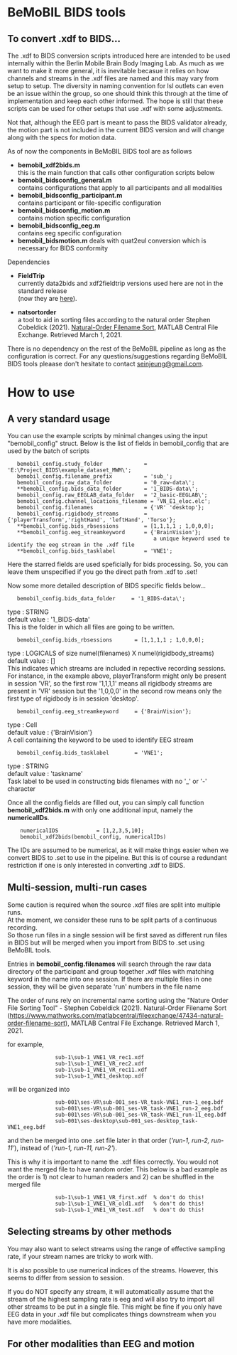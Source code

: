 # BeMoBIL BIDS tools  

## To convert .xdf to BIDS...  

The .xdf to BIDS conversion scripts introduced here are intended to be used internally within the Berlin Mobile Brain Body Imaging Lab. As much as we want to make it more general, it is inevitable becasue it relies on how channels and streams in the .xdf files are named and this may vary from setup to setup. The diversity in naming convention for lsl outlets can even be an issue within the group, so one should think this through at the time of implementation and keep each other informed.  The hope is still that these scripts can be used for other setups that use .xdf with some adjustments. 

Not that, although the EEG part is meant to pass the BIDS validator already, the motion part is not included in the current BIDS version and will change along with the specs for motion data. 


As of now the components in BeMoBIL BIDS tool are as follows

- **bemobil_xdf2bids.m**  
  this is the main function that calls other configuration scripts below  
- **bemobil_bidsconfig_general.m**   
  contains configurations that apply to all participants and all modalities  
- **bemobil_bidsconfig_participant.m**  
  contains participant or file-specific configuration   
- **bemobil_bidsconfig_motion.m**   
  contains motion specific configuration    
- **bemobil_bidsconfig_eeg.m**  
  contains eeg specific configuration  
- **bemobil_bidsmotion.m**
  deals with quat2eul conversion which is necessary for BIDS conformity


Dependencies

- **FieldTrip**     
currently data2bids and xdf2fieldtrip versions used here are not in the standard release  
(now they are [here]( https://github.com/sjeung/fieldtrip/tree/motion2bids)).  

- **natsortorder**  
a tool to aid in sorting files according to the natural order 
Stephen Cobeldick (2021). [Natural-Order Filename Sort](https://www.mathworks.com/matlabcentral/fileexchange/47434-natural-order-filename-sort), MATLAB Central File Exchange. Retrieved March 1, 2021.
  

There is no dependency on the rest of the BeMoBIL pipeline as long as the configuration is correct. 
For any questions/suggestions regarding BeMoBIL BIDS tools pleaase don't hesitate to contact <seinjeung@gmail.com>.

# How to use 

## A very standard usage 

You can use the example scripts by minimal changes using the input "bemobil_config" struct. 
Below is the list of fields in bemobil_config that are used by the batch of scripts 

       bemobil_config.study_folder             = 'E:\Project_BIDS\example_dataset_MWM\';
       bemobil_config.filename_prefix          = 'sub_';
       bemobil_config.raw_data_folder          = '0_raw-data\';
       **bemobil_config.bids_data_folder       = '1_BIDS-data\';     
       bemobil_config.raw_EEGLAB_data_folder   = '2_basic-EEGLAB\';
       bemobil_config.channel_locations_filename = 'VN_E1_eloc.elc'; 
       bemobil_config.filenames                = {'VR' 'desktop'}; 
       bemobil_config.rigidbody_streams        = {'playerTransform','rightHand', 'leftHand', 'Torso'};
       **bemobil_config.bids_rbsessions        = [1,1,1,1 ; 1,0,0,0]; 
       **bemobil_config.eeg_streamkeyword      = {'BrainVision'};
                                                  a unique keyword used to identify the eeg stream in the .xdf file             
       **bemobil_config.bids_tasklabel         = 'VNE1';

Here the starred fields are used speficially for bids processing.
So, you can leave them unspecified if you go the direct path from .xdf to .set!

Now some more detailed description of BIDS specific fields below...

       bemobil_config.bids_data_folder     = '1_BIDS-data\';  

type : STRING  
default value : '1_BIDS-data\'   
This is the folder in which all files are going to be written.
                                          
       bemobil_config.bids_rbsessions       = [1,1,1,1 ; 1,0,0,0];  

type : LOGICALS of size numel(filenames) X numel(rigidbody_streams)      
default value : []       
This indicates which streams are included in repective recording sessions. For instance, in the example above, playerTransform might only be present in session 'VR', so the first row '1,1,1,1' means all rigidbody streams are present in 'VR' session but the '1,0,0,0' in the second row means only the first type of rigidbody is in session 'desktop'.
       
       bemobil_config.eeg_streamkeyword     = {'BrainVision'}; 
       
type : Cell  
default value : {'BrainVision'}  
A cell containing the keyword to be used to identify EEG stream

       bemobil_config.bids_tasklabel        = 'VNE1';

type : STRING  
default value : 'taskname'  
Task label to be used in constructing bids filenames with no '_' or '-' character
  

Once all the config fields are filled out, you can simply call function **bemobil_xdf2bids.m** with only one additional input, namely the **numericalIDs**. 


        numericalIDS            = [1,2,3,5,10]; 
        bemobil_xdf2bids(bemobil_config, numericalIDs)

The IDs are assumed to be numerical, as it will make things easier when we convert BIDS to .set to use in the pipeline.
But this is of course a redundant restriction if one is only interested in converting .xdf to BIDS. 

## Multi-session, multi-run cases

Some caution is required when the source .xdf files are split into multiple runs.  
At the moment, we consider these runs to be split parts of a continuous recording.  
So those run files in a single session will be first saved as different run files in BIDS but will be merged when you import from BIDS to .set using BeMoBIL tools. 


Entries in **bemobil_config.filenames** will search through the raw data directory of the participant and group together .xdf files with matching keyword in the name into one session. If there are multiple files in one session, they will be given separate 'run' numbers in the file name

         
The order of runs rely on incremental name sorting using the "Nature Order File Sorting Tool" - Stephen Cobeldick (2021). Natural-Order Filename Sort (https://www.mathworks.com/matlabcentral/fileexchange/47434-natural-order-filename-sort), MATLAB Central File Exchange. Retrieved March 1, 2021.

for example,

                   sub-1\sub-1_VNE1_VR_rec1.xdf
                   sub-1\sub-1_VNE1_VR_rec2.xdf
                   sub-1\sub-1_VNE1_VR_rec11.xdf
                   sub-1\sub-1_VNE1_desktop.xdf
                   
will be organized into

                   sub-001\ses-VR\sub-001_ses-VR_task-VNE1_run-1_eeg.bdf
                   sub-001\ses-VR\sub-001_ses-VR_task-VNE1_run-2_eeg.bdf
                   sub-001\ses-VR\sub-001_ses-VR_task-VNE1_run-11_eeg.bdf
                   sub-001\ses-desktop\sub-001_ses-desktop_task-VNE1_eeg.bdf
               
and then be merged into one .set file later in that order (*'run-1, run-2, run-11'*), instead of (*'run-1, run-11, run-2'*).

This is why it is important to name the .xdf files correctly. You would not want the merged file to have random order.
This below is a bad example as the order is 1) not clear to human readers and 2) can be shuffled in the merged file

                   sub-1\sub-1_VNE1_VR_first.xdf  % don't do this!      
                   sub-1\sub-1_VNE1_VR_old1.xdf   % don't do this!
                   sub-1\sub-1_VNE1_VR_test.xdf   % don't do this!

## Selecting streams by other methods

You may also want to select streams using the range of effective sampling rate, if your stream names are tricky to work with.

It is also possible to use numerical indices of the streams. 
However, this seems to differ from session to session. 

If you do NOT specify any stream, it will automatically assume that the stream of the highest sampling rate is eeg and will also try to import all other streams to be put in a single file.
This might be fine if you only have EEG data in your .xdf file but complicates things downstream when you have more modalities. 

## For other modalities than EEG and motion 

